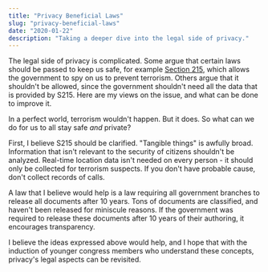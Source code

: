 ```yaml
---
title: "Privacy Beneficial Laws"
slug: "privacy-beneficial-laws"
date: "2020-01-22"
description: "Taking a deeper dive into the legal side of privacy."
---
```


The legal side of privacy is complicated.
Some argue that certain laws should be passed to keep us safe, for example [Section 215](https://en.wikipedia.org/wiki/Section_summary_of_the_Patriot_Act,_Title_II), which allows the government to spy on us to prevent terrorism.
Others argue that it shouldn't be allowed, since the government shouldn't need all the data that is provided by S215.
Here are my views on the issue, and what can be done to improve it.

In a perfect world, terrorism wouldn't happen. But it does. So what can we do for us to all stay safe _and_ private?

First, I believe S215 should be clarified. "Tangible things" is awfully broad.
Information that isn't relevant to the security of citizens shouldn't be analyzed.
Real-time location data isn't needed on every person - it should only be collected for terrorism suspects.
If you don't have probable cause, don't collect records of calls.

A law that I believe would help is a law requiring all government branches to release all documents after 10 years.
Tons of documents are classified, and haven't been released for miniscule reasons.
If the government was required to release these documents after 10 years of their authoring, it encourages transparency.

I believe the ideas expressed above would help, and I hope that with the induction of younger congress members who understand these concepts, privacy's legal aspects can be revisited.
